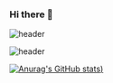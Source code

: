### Hi there 👋

![header](https://capsule-render.vercel.app/api?type=shark&color=gradient&height=300&section=header&text=cw001121&fontSize=90)

![header](https://capsule-render.vercel.app/api?type=shark&color=gradient&height=150&section=footer)

[![Anurag's GitHub stats](https://github-readme-stats.vercel.app/api?username=cw001121&show_icons=true&theme=dracula))](https://github.com/anuraghazra/github-readme-stats)
